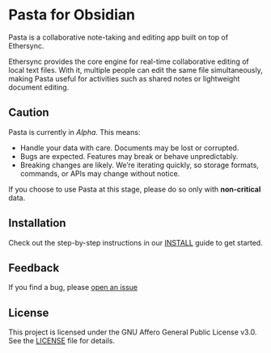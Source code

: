 # Pasta for Obsidian

Pasta is a collaborative note-taking and editing app built on top of Ethersync.

Ethersync provides the core engine for real-time collaborative editing of local text files. With it, multiple people can edit the same file simultaneously, making Pasta useful for activities such as shared notes or lightweight document editing.

## Caution

Pasta is currently in _Alpha_. This means:

- Handle your data with care. Documents may be lost or corrupted.
- Bugs are expected. Features may break or behave unpredictably.
- Breaking changes are likely. We’re iterating quickly, so storage formats, commands, or APIs may change without notice.

If you choose to use Pasta at this stage, please do so only with **non-critical** data.

## Installation

Check out the step-by-step instructions in our [INSTALL](INSTALL.md) guide to get started.

## Feedback

If you find a bug, please [open an issue](https://github.com/critica-tech-lab/pasta-obsidian/issues)

## License

This project is licensed under the GNU Affero General Public License v3.0.
See the [LICENSE](LICENSE) file for details.
